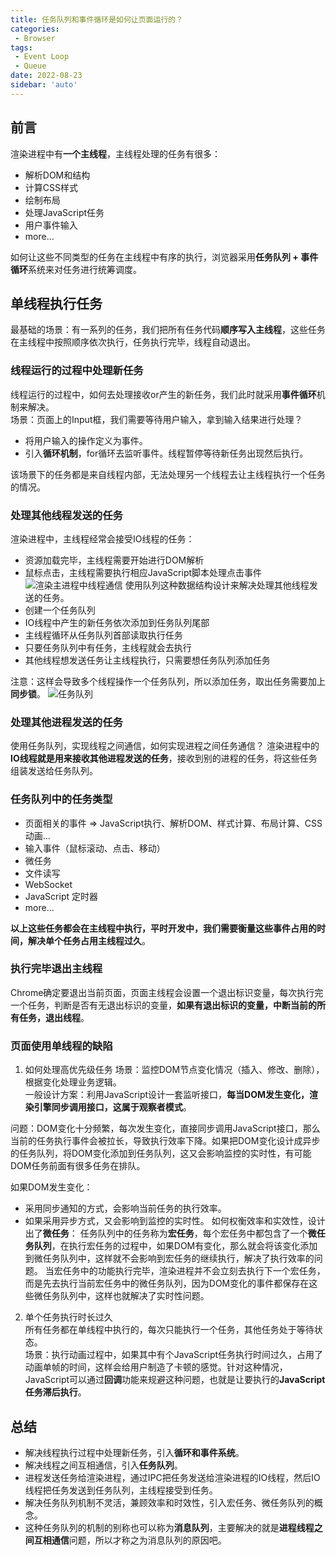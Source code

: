 ```yaml
---
title: 任务队列和事件循环是如何让页面运行的？
categories:
 - Browser
tags:
 - Event Loop
 - Queue
date: 2022-08-23
sidebar: 'auto'
---
```


## 前言
渲染进程中有**一个主线程**，主线程处理的任务有很多：
* 解析DOM和结构
* 计算CSS样式
* 绘制布局
* 处理JavaScript任务
* 用户事件输入
* more...

如何让这些不同类型的任务在主线程中有序的执行，浏览器采用**任务队列 + 事件循环**系统来对任务进行统筹调度。

## 单线程执行任务
最基础的场景：有一系列的任务，我们把所有任务代码**顺序写入主线程**，这些任务在主线程中按照顺序依次执行，任务执行完毕，线程自动退出。

### 线程运行的过程中处理新任务
线程运行的过程中，如何去处理接收or产生的新任务，我们此时就采用**事件循环**机制来解决。<br/>
场景：页面上的Input框，我们需要等待用户输入，拿到输入结果进行处理？
* 将用户输入的操作定义为事件。
* 引入**循环机制**，for循环去监听事件。线程暂停等待新任务出现然后执行。<br/>

该场景下的任务都是来自线程内部，无法处理另一个线程去让主线程执行一个任务的情况。

### 处理其他线程发送的任务
渲染进程中，主线程经常会接受IO线程的任务：
* 资源加载完毕，主线程需要开始进行DOM解析
* 鼠标点击，主线程需要执行相应JavaScript脚本处理点击事件
![渲染主进程中线程通信](https://s2.loli.net/2022/08/23/mq6EMbk7HBlURYs.png)
使用队列这种数据结构设计来解决处理其他线程发送的任务。
* 创建一个任务队列
* IO线程中产生的新任务依次添加到任务队列尾部
* 主线程循环从任务队列首部读取执行任务
* 只要任务队列中有任务，主线程就会去执行
* 其他线程想发送任务让主线程执行，只需要想任务队列添加任务

注意：这样会导致多个线程操作一个任务队列，所以添加任务，取出任务需要加上**同步锁**。
![任务队列](https://s2.loli.net/2022/08/23/d1MWKZkhIC6zHV4.png)

### 处理其他进程发送的任务
使用任务队列，实现线程之间通信，如何实现进程之间任务通信？
渲染进程中的**IO线程就是用来接收其他进程发送的任务**，接收到别的进程的任务，将这些任务组装发送给任务队列。

### 任务队列中的任务类型
* 页面相关的事件 => JavaScript执行、解析DOM、样式计算、布局计算、CSS动画...
* 输入事件（鼠标滚动、点击、移动）
* 微任务
* 文件读写
* WebSocket
* JavaScript 定时器
* more...<br/>

**以上这些任务都会在主线程中执行，平时开发中，我们需要衡量这些事件占用的时间，解决单个任务占用主线程过久**。

### 执行完毕退出主线程
Chrome确定要退出当前页面，页面主线程会设置一个退出标识变量，每次执行完一个任务，判断是否有无退出标识的变量，**如果有退出标识的变量，中断当前的所有任务，退出线程**。

### 页面使用单线程的缺陷
1. 如何处理高优先级任务
场景：监控DOM节点变化情况（插入、修改、删除），根据变化处理业务逻辑。<br/>
一般设计方案：利用JavaScript设计一套监听接口，**每当DOM发生变化，渲染引擎同步调用接口，这属于观察者模式**。<br/>

问题：DOM变化十分频繁，每次发生变化，直接同步调用JavaScript接口，那么当前的任务执行事件会被拉长，导致执行效率下降。如果把DOM变化设计成异步的任务队列，将DOM变化添加到任务队列，这又会影响监控的实时性，有可能DOM任务前面有很多任务在排队。<br/>

如果DOM发生变化：
* 采用同步通知的方式，会影响当前任务的执行效率。
* 如果采用异步方式，又会影响到监控的实时性。
如何权衡效率和实效性，设计出了**微任务**：
任务队列中的任务称为**宏任务**，每个宏任务中都包含了一个**微任务队列**，在执行宏任务的过程中，如果DOM有变化，那么就会将该变化添加到微任务队列中，这样就不会影响到宏任务的继续执行，解决了执行效率的问题。
当宏任务中的功能执行完毕，渲染进程并不会立刻去执行下一个宏任务，而是先去执行当前宏任务中的微任务队列，因为DOM变化的事件都保存在这些微任务队列中，这样也就解决了实时性问题。

2. 单个任务执行时长过久<br/>
所有任务都在单线程中执行的，每次只能执行一个任务，其他任务处于等待状态。<br/>
场景：执行动画过程中，如果其中有个JavaScript任务执行时间过久，占用了动画单帧的时间，这样会给用户制造了卡顿的感觉。针对这种情况，JavaScript可以通过**回调**功能来规避这种问题，也就是让要执行的**JavaScript任务滞后执行**。

## 总结
* 解决线程执行过程中处理新任务，引入**循环和事件系统**。
* 解决线程之间互相通信，引入**任务队列**。
* 进程发送任务给渲染进程，通过IPC把任务发送给渲染进程的IO线程，然后IO线程把任务发送到任务队列，主线程接受到任务。
* 解决任务队列机制不灵活，兼顾效率和时效性，引入宏任务、微任务队列的概念。
* 这种任务队列的机制的别称也可以称为**消息队列**，主要解决的就是**进程线程之间互相通信**问题，所以才称之为消息队列的原因吧。